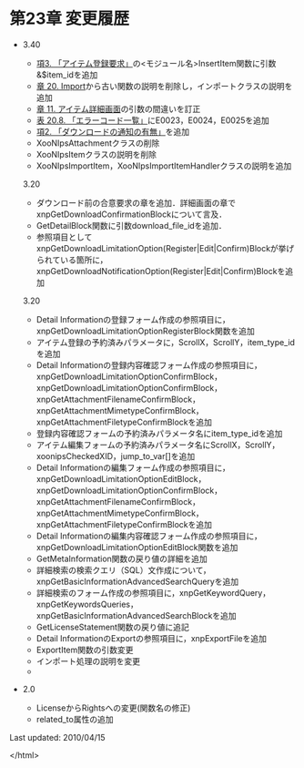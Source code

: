 # 第23章 変更履歴

* 3.40

  * [項3. 「アイテム登録要求」](https://github.com/XoopsDocs/xoonips-developerguide/tree/a6a58e91b3c2fbad05284b6a55d66570e12e94d6/en/book/itemtype0/md_files/register.html#register.query)の&lt;モジュール名&gt;InsertItem関数に引数&$item\_idを追加
  * [章 20. Import](https://github.com/XoopsDocs/xoonips-developerguide/tree/a6a58e91b3c2fbad05284b6a55d66570e12e94d6/en/book/itemtype0/md_files/import.html)から古い関数の説明を削除し，インポートクラスの説明を追加
  * [章 11. アイテム詳細画面](https://github.com/XoopsDocs/xoonips-developerguide/tree/a6a58e91b3c2fbad05284b6a55d66570e12e94d6/en/book/itemtype0/md_files/detail.html)の引数の間違いを訂正
  * [表 20.8. 「エラーコード一覧」](https://github.com/XoopsDocs/xoonips-developerguide/tree/a6a58e91b3c2fbad05284b6a55d66570e12e94d6/en/book/itemtype0/md_files/import.html#table.import.implement.functions.seterrors.errorcodes)にE0023，E0024，E0025を追加
  * [項2. 「ダウンロードの通知の有無」](https://github.com/XoopsDocs/xoonips-developerguide/tree/a6a58e91b3c2fbad05284b6a55d66570e12e94d6/en/book/itemtype0/md_files/download_confirm.html#download_confirm.notify)を追加
  * XooNIpsAttachmentクラスの削除
  * XooNIpsItemクラスの説明を削除
  * XooNIpsImportItem，XooNIpsImportItemHandlerクラスの説明を追加

  3.20

  * ダウンロード前の合意要求の章を追加．詳細画面の章でxnpGetDownloadConfirmationBlockについて言及．
  * GetDetailBlock関数に引数download\_file\_idを追加．
  * 参照項目としてxnpGetDownloadLimitationOption\(Register\|Edit\|Confirm\)Blockが挙げられている箇所に，xnpGetDownloadNotificationOption\(Register\|Edit\|Confirm\)Blockを追加

  3.20

  * Detail Informationの登録フォーム作成の参照項目に，xnpGetDownloadLimitationOptionRegisterBlock関数を追加
  * アイテム登録の予約済みパラメータに，ScrollX，ScrollY，item\_type\_idを追加
  * Detail Informationの登録内容確認フォーム作成の参照項目に，xnpGetDownloadLimitationOptionConfirmBlock，xnpGetDownloadLimitationOptionConfirmBlock，xnpGetAttachmentFilenameConfirmBlock，xnpGetAttachmentMimetypeConfirmBlock，xnpGetAttachmentFiletypeConfirmBlockを追加
  * 登録内容確認フォームの予約済みパラメータ名にitem\_type\_idを追加
  * アイテム編集フォームの予約済みパラメータ名にScrollX，ScrollY，xoonipsCheckedXID，jump\_to\_var\[\]を追加
  * Detail Informationの編集フォーム作成の参照項目に，xnpGetDownloadLimitationOptionEditBlock，xnpGetDownloadLimitationOptionConfirmBlock，xnpGetAttachmentFilenameConfirmBlock，xnpGetAttachmentMimetypeConfirmBlock，xnpGetAttachmentFiletypeConfirmBlockを追加
  * Detail Informationの編集内容確認フォーム作成の参照項目に，xnpGetDownloadLimitationOptionEditBlock関数を追加
  * GetMetaInformation関数の戻り値の詳細を追加
  * 詳細検索の検索クエリ（SQL）文作成について，xnpGetBasicInformationAdvancedSearchQueryを追加
  * 詳細検索のフォーム作成の参照項目に，xnpGetKeywordQuery，xnpGetKeywordsQueries，xnpGetBasicInformationAdvancedSearchBlockを追加
  * GetLicenseStatement関数の戻り値に追記
  * Detail InformationのExportの参照項目に，xnpExportFileを追加
  * ExportItem関数の引数変更
  * インポート処理の説明を変更
  * 

* 2.0
  * LicenseからRightsへの変更\(関数名の修正\)
  * related\_to属性の追加

Last updated: 2010/04/15

&lt;/html&gt;

